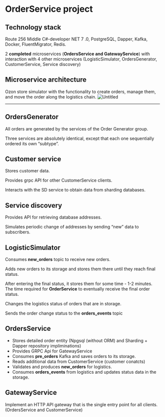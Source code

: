 # OrderService project



## Technology stack

Route 256 Middle C#-developer NET 7 .0, PostgreSQL, Dapper, Kafka, Docker, FluentMigrator, Redis.

2 **completed**  microservices (**OrdersService and GatewayService**) with interaction with 4 other microservices (LogisticSimulator, OrdersGenerator, CustomerService, Service discovery) 

## Microservice architecture
Ozon store simulator with the functionality to create orders, manage them, and move the order along the logistics chain.
![Untitled](https://github.com/aninkina/OrderService/assets/43490035/a30da57b-5a24-4cd4-9f5b-09175fb17ce6)

***

## OrdersGenerator

All orders are generated by the services of the Order Generator group.

Three services are absolutely identical, except that each one sequentially ordered its own “subtype”.



## Customer service

Stores customer data.

Provides grpc API for other CustomerService clients.

Interacts with the SD service to obtain data from sharding databases.



## Service discovery


Provides API for retrieving database addresses.

Simulates periodic change of addresses by sending “new” data to subscribers.



## LogisticSimulator

Consumes **new_orders** topic to receive new orders.

Adds new orders to its storage and stores them there until they reach final status.

After entering the final status, it stores them for some time - 1-2 minutes. The time required for **OrderService** to eventually receive the final order status.

Changes the logistics status of orders that are in storage.

Sends the order change status to the **orders_events** topic

## OrdersService

- Stores detailed order entity (Npgsql (without ORM) and Sharding + Dapper repository impliminations)
- Provides GRPC Api for GatewayService
- Consumes **pre_orders** Kafka and saves orders to its storage.
- Reads additional data from CustomerService (customer conatcts)
- Validates and produces **new_orders**  for logistics.
- Consumes **orders_events**  from logistics and updates status data in the storage.
  
## GatewayService

Implement an HTTP API gateway that is the single entry point for all clients. (OrdersService and CustomerService)

